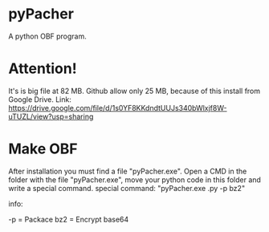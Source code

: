 # pyPacher
A python OBF program.

# Attention!
It's is big file at 82 MB. Github allow only 25 MB, because of this install from Google Drive.
Link: https://drive.google.com/file/d/1s0YF8KKdndtUUJs340bWlxjf8W-uTUZL/view?usp=sharing

# Make OBF
After installation you must find a file "pyPacher.exe". 
Open a CMD in the folder with the file "pyPacher.exe", move your python code in this folder and write a special command.
special command: "pyPacher.exe <Your code file name>.py -p bz2"

info:

-p = Packace
bz2 = Encrypt base64
